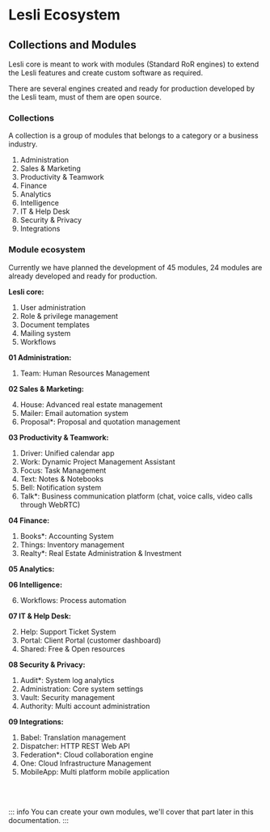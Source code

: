 # Lesli Ecosystem

## Collections and Modules
Lesli core is meant to work with modules (Standard RoR engines) to extend the Lesli features and create custom software as required.

There are several engines created and ready for production developed by the Lesli team, must of them are open source.

### Collections 
A collection is a group of modules that belongs to a category or a business industry.

1. Administration 
2. Sales & Marketing 
3. Productivity & Teamwork 
4. Finance 
5. Analytics 
6. Intelligence 
7. IT & Help Desk 
8. Security & Privacy 
9. Integrations 

### Module ecosystem 
Currently we have planned the development of 45 modules, 24 modules are already developed and ready for production.

__Lesli core:__

01. User administration
02. Role & privilege management
03. Document templates
04. Mailing system
05. Workflows

__01 Administration:__

01. Team: Human Resources Management

__02 Sales & Marketing:__

04. House: Advanced real estate management
05. Mailer: Email automation system
08. Proposal*: Proposal and quotation management

__03 Productivity & Teamwork:__

01. Driver: Unified calendar app
02. Work: Dynamic Project Management Assistant
03. Focus: Task Management
05. Text: Notes & Notebooks
08. Bell: Notification system
10. Talk*: Business communication platform  (chat, voice calls, video calls through WebRTC)

__04 Finance:__

01. Books*: Accounting System
03. Things: Inventory management
05. Realty*: Real Estate Administration & Investment

__05 Analytics:__

__06 Intelligence:__

06. Workflows: Process automation 

__07 IT & Help Desk:__

02. Help: Support Ticket System
03. Portal: Client Portal (customer dashboard) 
05. Shared: Free & Open resources

__08 Security & Privacy:__

01. Audit*: System log analytics
02. Administration: Core system settings
03. Vault: Security management 
04. Authority:  Multi account administration

__09 Integrations:__

01. Babel: Translation management
02. Dispatcher: HTTP REST Web API
03. Federation*: Cloud collaboration engine
04. One: Cloud Infrastructure Management
05. MobileApp: Multi platform mobile application

<br><br>

::: info
You can create your own modules, we'll cover that part later in this documentation.
:::
